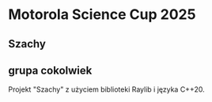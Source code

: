 # Motorola Science Cup 2025
## Szachy
## grupa cokolwiek

Projekt "Szachy" z użyciem biblioteki Raylib i języka C++20.